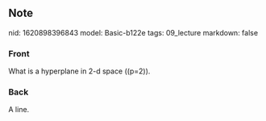 ## Note
nid: 1620898396843
model: Basic-b122e
tags: 09_lecture
markdown: false

### Front
What is a hyperplane in 2-d space \((p=2)\).

### Back
A line.
